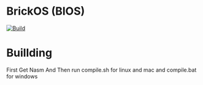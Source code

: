 # BrickOS (BIOS)
[![Build](https://github.com/Brick-OS-PokeyManatee4/brick-os-beta-bios/actions/workflows/nasm.yml/badge.svg?branch=main)](https://github.com/Brick-OS-PokeyManatee4/brick-os-beta-bios/actions/workflows/nasm.yml)
# Buillding
First Get Nasm And Then run compile.sh for linux and mac and compile.bat for windows
